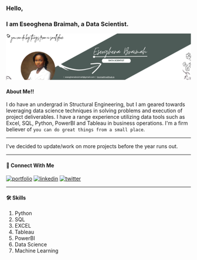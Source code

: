 ### Hello, 
### I am Eseoghena Braimah, a Data Scientist.

![Logo](https://github.com/Brymahh/Brymahh/blob/main/banner.png?raw=true)



#### About Me!!

I do have an undergrad in Structural Engineering, but I am geared towards leveraging data science techniques in solving problems and execution of project deliverables. I have a range experience utilizing data tools such as Excel, SQL, Python, PowerBI and Tableau in business operations.
I'm a firm believer of `you can do great things from a small place`.

-----------
I've decided to update/work on more projects before the year runs out. 


----------------------------
#### 🔗 Connect With Me
[![portfolio](https://img.shields.io/badge/my_portfolio-000?style=for-the-badge&logo=ko-fi&logoColor=white)](https://brymahh.github.io/) 
[![linkedin](https://img.shields.io/badge/linkedin-0A66C2?style=for-the-badge&logo=linkedin&logoColor=white)](https://www.linkedin.com/in/eseoghena-braimah/)
[![twitter](https://img.shields.io/badge/twitter-1DA1F2?style=for-the-badge&logo=twitter&logoColor=white)](https://twitter.com/Brymah_)


-----------------------

#### 🛠 Skills
1. Python
2. SQL
3. EXCEL
4. Tableau
5. PowerBI
6. Data Science
7. Machine Learning


